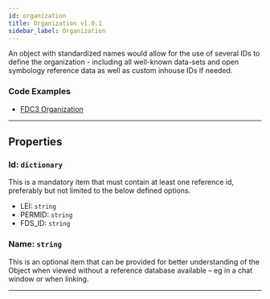 ```yaml
---
id: organization
title: Organization v1.0.1
sidebar_label: Organization
---
```


An object with standardized names would allow for the use of several IDs to define the organization - including all well-known data-sets and open symbology reference data as well as custom inhouse IDs if needed.

### Code Examples

* [FDC3 Organization](https://github.com/FDC3/ContextData/blob/master/src/examples/Organization.ts)

---

## Properties

###  Id: `dictionary`

This is a <span class="mandatory property">mandatory</span> item that must contain at least one reference id, preferably but not limited to the below defined options.

* <span class="reference">LEI: `string`</span>
* <span class="reference">PERMID: `string`</span>
* <span class="reference">FDS_ID: `string`</span>

###  Name: `string`

This is an <span class="optional property">optional</span> item that can be provided for better understanding of the Object when viewed without a reference database available – eg in a chat window or when linking.

---